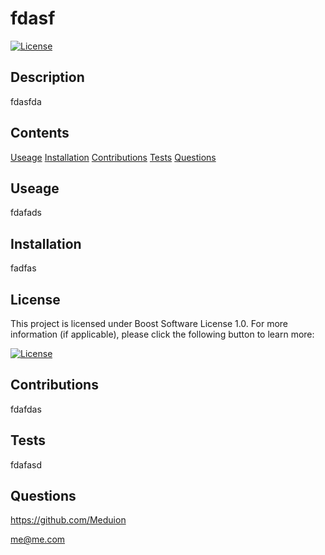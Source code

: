 # fdasf

  [![License](https://img.shields.io/badge/License-Boost_1.0-lightblue.svg)](https://www.boost.org/LICENSE_1_0.txt)

  ## Description

  fdasfda

  ## Contents
  
  [Useage](#useage)
  [Installation](#installation)
  [Contributions](#contributions)
  [Tests](#tests)
  [Questions](#questions)

  ## Useage

  fdafads

  ## Installation

  fadfas

  ## License

  This project is licensed under Boost Software License 1.0. For more information (if applicable), please click the following button to learn more:

  [![License](https://img.shields.io/badge/License-Boost_1.0-lightblue.svg)](https://www.boost.org/LICENSE_1_0.txt)

  ## Contributions

  fdafdas

  ## Tests

  fdafasd

  ## Questions

  https://github.com/Meduion

  me@me.com
